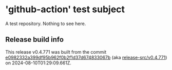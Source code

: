 # 'github-action' test subject

A test repository. Nothing to see here.


## Release build info

This release v0.4.771 was built from the commit [e0982332a399df95b962f0b2f1d37d674833067b](https://github.com/kattecon/gh-release-test-ga/tree/e0982332a399df95b962f0b2f1d37d674833067b) (aka [release-src/v0.4.771](https://github.com/kattecon/gh-release-test-ga/tree/release-src/v0.4.771)) on 2024-08-10T01:29:09.661Z.
        